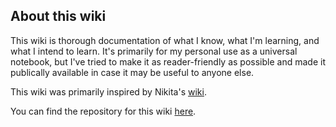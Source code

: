 ## About this wiki

This wiki is thorough documentation of what I know, what I'm learning, and what I intend to learn. It's primarily for my personal use as a universal notebook, but I've tried to make it as reader-friendly as possible and made it publically available in case it may be useful to anyone else.

This wiki was primarily inspired by Nikita's [wiki](https://wiki.nikitavoloboev.xyz).

You can find the repository for this wiki [here](https://github.com/kunalgorithm/wiki).
